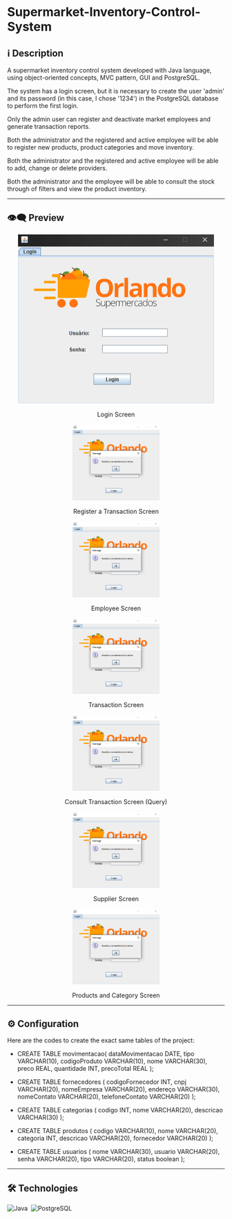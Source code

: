 # Supermarket-Inventory-Control-System

## ℹ️ Description

A supermarket inventory control system developed with Java language, using object-oriented concepts, MVC pattern, GUI and PostgreSQL.

The system has a login screen, but it is necessary to create the user 'admin' and its password (in this case, I chose '1234') in the PostgreSQL database to perform the first login.

Only the admin user can register and deactivate market employees and generate transaction reports.

Both the administrator and the registered and active employee will be able to
register new products, product categories and move inventory.

Both the administrator and the registered and active employee will be able to
add, change or delete providers.

Both the administrator and the employee will be able to consult the stock through
of filters and view the product inventory.

---

## 👁️‍🗨️ Preview
<p align="center" >
  <img width="90%" src="/repository-imgs/img01.png" />
</p>
<p align="center">
Login Screen
</p>
<p align="center" >
  <img width="40%" src="/repository-imgs/img02.png" />
</p>
<p align="center">
Register a Transaction Screen
</p>
<p align="center" >
  <img width="40%" src="/repository-imgs/img02.png" />
</p>
<p align="center">
Employee Screen
</p>
<p align="center" >
  <img width="40%" src="/repository-imgs/img02.png" />
</p>
<p align="center">
Transaction Screen
</p>
<p align="center" >
  <img width="40%" src="/repository-imgs/img02.png" />
</p>
<p align="center">
Consult Transaction Screen (Query)
</p>
<p align="center" >
  <img width="40%" src="/repository-imgs/img02.png" />
</p>
<p align="center">
Supplier Screen
</p>
<p align="center" >
  <img width="40%" src="/repository-imgs/img02.png" />
</p>
<p align="center">
Products and Category Screen
</p>


---

## ⚙️ **Configuration**

Here are the codes to create the exact same tables of the project:

* CREATE TABLE movimentacao(
dataMovimentacao DATE,
tipo VARCHAR(10),
codigoProduto VARCHAR(10),
nome VARCHAR(30),
preco REAL,
quantidade INT,
precoTotal REAL
);

* CREATE TABLE fornecedores (
codigoFornecedor INT,
cnpj VARCHAR(20),
nomeEmpresa VARCHAR(20),
endereço VARCHAR(30),
nomeContato VARCHAR(20),
telefoneContato VARCHAR(20)
);

* CREATE TABLE categorias (
codigo INT,
nome VARCHAR(20),
descricao VARCHAR(30)
);

* CREATE TABLE produtos (
codigo VARCHAR(10),
nome VARCHAR(20),
categoria INT,
descricao VARCHAR(20),
fornecedor VARCHAR(20)
);

* CREATE TABLE usuarios (
nome VARCHAR(30),
usuario VARCHAR(20),
senha VARCHAR(20),
tipo VARCHAR(20),
status boolean
);

---

## 🛠️ **Technologies**

![Java](https://img.shields.io/badge/-Java-05122A?style=flat&logo=Java)&nbsp;
![PostgreSQL](https://img.shields.io/badge/-PostgreSQL-05122A?style=flat&logo=PostgreSQL&logoColor=1572B6)&nbsp;

